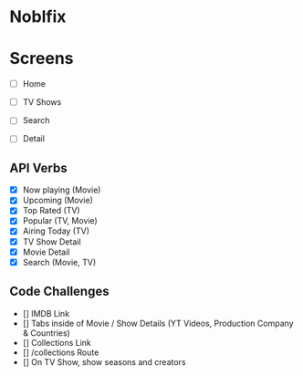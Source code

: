 # Noblfix

# Screens

- [ ] Home
- [ ] TV Shows
- [ ] Search
- [ ] Detail


## API Verbs

- [X] Now playing (Movie)
- [X] Upcoming (Movie)
- [X] Top Rated (TV)
- [X] Popular (TV, Movie)
- [X] Airing Today (TV)
- [X] TV Show Detail
- [X] Movie Detail
- [X] Search (Movie, TV)

## Code Challenges

- [] IMDB Link
- [] Tabs inside of Movie / Show Details (YT Videos, Production Company & Countries)
- [] Collections Link
- [] /collections Route
- [] On TV Show, show seasons and creators